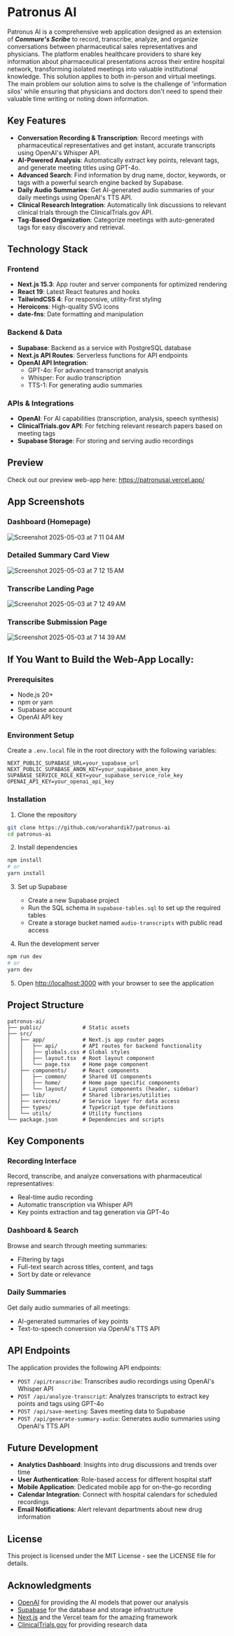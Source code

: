 # Patronus AI

Patronus AI is a comprehensive web application designed as an extension of ***Commure's Scribe*** to record, transcribe, analyze, and organize conversations between pharmaceutical sales representatives and physicians. The platform enables healthcare providers to share key information about pharmaceutical presentations across their entire hospital network, transforming isolated meetings into valuable institutional knowledge. This solution applies to both in-person and virtual meetings. The main problem our solution aims to solve is the challenge of 'information silos' while ensuring that physicians and doctors don't need to spend their valuable time writing or noting down information.

## Key Features

- **Conversation Recording & Transcription**: Record meetings with pharmaceutical representatives and get instant, accurate transcripts using OpenAI's Whisper API.
- **AI-Powered Analysis**: Automatically extract key points, relevant tags, and generate meeting titles using GPT-4o.
- **Advanced Search**: Find information by drug name, doctor, keywords, or tags with a powerful search engine backed by Supabase.
- **Daily Audio Summaries**: Get AI-generated audio summaries of your daily meetings using OpenAI's TTS API.
- **Clinical Research Integration**: Automatically link discussions to relevant clinical trials through the ClinicalTrials.gov API.
- **Tag-Based Organization**: Categorize meetings with auto-generated tags for easy discovery and retrieval.

## Technology Stack

### Frontend
- **Next.js 15.3**: App router and server components for optimized rendering
- **React 19**: Latest React features and hooks
- **TailwindCSS 4**: For responsive, utility-first styling
- **Heroicons**: High-quality SVG icons
- **date-fns**: Date formatting and manipulation


### Backend & Data
- **Supabase**: Backend as a service with PostgreSQL database
- **Next.js API Routes**: Serverless functions for API endpoints
- **OpenAI API Integration**: 
  - GPT-4o: For advanced transcript analysis
  - Whisper: For audio transcription
  - TTS-1: For generating audio summaries

### APIs & Integrations
- **OpenAI**: For AI capabilities (transcription, analysis, speech synthesis)
- **ClinicalTrials.gov API**: For fetching relevant research papers based on meeting tags
- **Supabase Storage**: For storing and serving audio recordings

## Preview
Check out our preview web-app here: https://patronusai.vercel.app/

## App Screenshots
### Dashboard (Homepage)
![Screenshot 2025-05-03 at 7 11 04 AM](https://github.com/user-attachments/assets/123da61a-ce39-456f-ae94-28525ebfbc0a)

### Detailed Summary Card View
![Screenshot 2025-05-03 at 7 12 15 AM](https://github.com/user-attachments/assets/7e49ef2f-f75c-433a-875d-60cd1565cfd4)

### Transcribe Landing Page
![Screenshot 2025-05-03 at 7 12 49 AM](https://github.com/user-attachments/assets/36996fc1-7b7f-4d57-a6d8-4f906257ec8a)

### Transcribe Submission Page
![Screenshot 2025-05-03 at 7 14 39 AM](https://github.com/user-attachments/assets/a417139a-746c-4ed6-8ad4-eeaaf0a38fc9)

## If You Want to Build the Web-App Locally: 

### Prerequisites
- Node.js 20+
- npm or yarn
- Supabase account
- OpenAI API key

### Environment Setup
Create a `.env.local` file in the root directory with the following variables:

```
NEXT_PUBLIC_SUPABASE_URL=your_supabase_url
NEXT_PUBLIC_SUPABASE_ANON_KEY=your_supabase_anon_key
SUPABASE_SERVICE_ROLE_KEY=your_supabase_service_role_key
OPENAI_API_KEY=your_openai_api_key
```

### Installation

1. Clone the repository
```bash
git clone https://github.com/vorahardik7/patronus-ai
cd patronus-ai
```

2. Install dependencies
```bash
npm install
# or
yarn install
```

3. Set up Supabase
   - Create a new Supabase project
   - Run the SQL schema in `supabase-tables.sql` to set up the required tables
   - Create a storage bucket named `audio-transcripts` with public read access

4. Run the development server
```bash
npm run dev
# or
yarn dev
```

5. Open [http://localhost:3000](http://localhost:3000) with your browser to see the application

## Project Structure

```
patronus-ai/
├── public/             # Static assets
├── src/
│   ├── app/            # Next.js app router pages
│   │   ├── api/        # API routes for backend functionality
│   │   ├── globals.css # Global styles
│   │   ├── layout.tsx  # Root layout component
│   │   └── page.tsx    # Home page component
│   ├── components/     # React components
│   │   ├── common/     # Shared UI components
│   │   ├── home/       # Home page specific components
│   │   └── layout/     # Layout components (header, sidebar)
│   ├── lib/            # Shared libraries/utilities
│   ├── services/       # Service layer for data access
│   ├── types/          # TypeScript type definitions
│   └── utils/          # Utility functions
└── package.json        # Dependencies and scripts
```

## Key Components

### Recording Interface
Record, transcribe, and analyze conversations with pharmaceutical representatives:
- Real-time audio recording
- Automatic transcription via Whisper API
- Key points extraction and tag generation via GPT-4o

### Dashboard & Search
Browse and search through meeting summaries:
- Filtering by tags
- Full-text search across titles, content, and tags
- Sort by date or relevance

### Daily Summaries
Get daily audio summaries of all meetings:
- AI-generated summaries of key points
- Text-to-speech conversion via OpenAI's TTS API

## API Endpoints

The application provides the following API endpoints:

- `POST /api/transcribe`: Transcribes audio recordings using OpenAI's Whisper API
- `POST /api/analyze-transcript`: Analyzes transcripts to extract key points and tags using GPT-4o
- `POST /api/save-meeting`: Saves meeting data to Supabase
- `POST /api/generate-summary-audio`: Generates audio summaries using OpenAI's TTS API

## Future Development

- **Analytics Dashboard**: Insights into drug discussions and trends over time
- **User Authentication**: Role-based access for different hospital staff
- **Mobile Application**: Dedicated mobile app for on-the-go recording
- **Calendar Integration**: Connect with hospital calendars for scheduled recordings
- **Email Notifications**: Alert relevant departments about new drug information

## License

This project is licensed under the MIT License - see the LICENSE file for details.

## Acknowledgments

- [OpenAI](https://openai.com) for providing the AI models that power our analysis
- [Supabase](https://supabase.com) for the database and storage infrastructure
- [Next.js](https://nextjs.org) and the Vercel team for the amazing framework
- [ClinicalTrials.gov](https://clinicaltrials.gov) for providing research data
